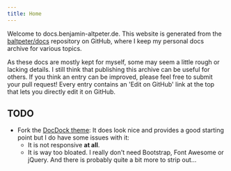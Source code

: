 ```yaml
---
title: Home
---
```


Welcome to docs.benjamin-altpeter.de. This website is generated from the [baltpeter/docs](https://github.com/baltpeter/docs) repository on GitHub, where I keep my personal docs archive for various topics.

As these docs are mostly kept for myself, some may seem a little rough or lacking details. I still think that publishing this archive can be useful for others. If you think an entry can be improved, please feel free to submit your pull request! Every entry contains an 'Edit on GitHub' link at the top that lets you directly edit it on GitHub.

## TODO

* Fork the [DocDock theme](https://docdock.netlify.com): It does look nice and provides a good starting point but I do have some issues with it:
    - It is not responsive **at all**.
    - It is way too bloated. I really don't need Bootstrap, Font Awesome or jQuery. And there is probably quite a bit more to strip out…
